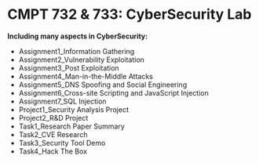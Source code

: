 # CMPT 732 & 733: CyberSecurity Lab

**Including many aspects in CyberSecurity:**

* Assignment1_Information Gathering
* Assignment2_Vulnerability Exploitation
* Assignment3_Post Exploitation
* Assignment4_Man-in-the-Middle Attacks
* Assignment5_DNS Spoofing and Social Engineering
* Assignment6_Cross-site Scripting and JavaScript Injection
* Assignment7_SQL Injection
* Project1_Security Analysis Project
* Project2_R&D Project
* Task1_Research Paper Summary
* Task2_CVE Research
* Task3_Security Tool Demo
* Task4_Hack The Box